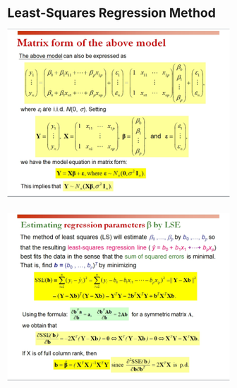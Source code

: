 # Least-Squares Regression Method

![Aaron Swartz](https://github.com/SundayDonghuLight/Assignment-1/raw/master/Least%20squares%20regression/technique/LSE1.jpg)
　　  <p>
![Aaron Swartz](https://github.com/SundayDonghuLight/Assignment-1/raw/master/Least%20squares%20regression/technique/LSE2.jpg)

